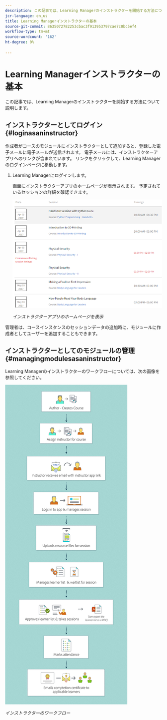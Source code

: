 ```yaml
---
description: この記事では、Learning Managerのインストラクターを開始する方法について説明します。
jcr-language: en_us
title: Learning Managerインストラクターの基本
source-git-commit: 8635072782253cbac3f913953797cae7c0bc5ef4
workflow-type: tm+mt
source-wordcount: '162'
ht-degree: 0%

---
```




# Learning Managerインストラクターの基本

この記事では、Learning Managerのインストラクターを開始する方法について説明します。

## インストラクターとしてログイン {#loginasaninstructor}

作成者がコースのモジュールにインストラクターとして追加すると、登録した電子メールに電子メールが送信されます。 電子メールには、インストラクターアプリへのリンクが含まれています。 リンクをクリックして、Learning Managerのログインページに移動します。

1. Learning Managerにログインします。

   画面にインストラクターアプリのホームページが表示されます。 予定されているセッションの詳細を確認できます。

   ![](assets/instructor-upcomingsession.png)

   *インストラクターアプリのホームページを表示*

管理者は、コースインスタンスのセッションデータの追加時に、モジュールに作成者としてユーザーを追加することもできます。

## インストラクターとしてのモジュールの管理 {#managingmodulesasaninstructor}

Learning Managerのインストラクターのワークフローについては、次の画像を参照してください。

![](assets/instructor.jpg)

*インストラクターのワークフロー*
